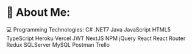 # 💫 About Me:

💻 Programming Technologies:
C# .NET7 Java JavaScript HTML5 TypeScript Heroku Vercel JWT NextJS NPM jQuery React React Router Redux SQLServer MySQL Postman Trello
